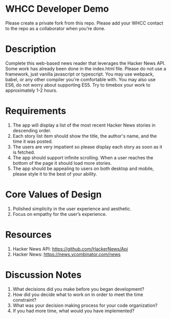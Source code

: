 # WHCC Developer Demo
Please create a private fork from this repo. 
Please add your WHCC contact to the repo as a collaborator when you're done.

# Description
Complete this web-based news reader that leverages the Hacker News API.
Some work has already been done in the index.html file.
Please do not use a framework, just vanilla javascript or typescript.
You may use webpack, babel, or any other compiler you're comfortable with.
You may also use ES6, do not worry about supporting ES5.
Try to timebox your work to approximately 1-2 hours.

# Requirements
1. The app will display a list of the most recent Hacker News stories in descending order.
1. Each story list item should show the title, the author's name, and the time it was posted.
1. The users are very impatient so please display each story as soon as it is fetched.
1. The app should support infinite scrolling. When a user reaches the bottom of the page it should load more stories.
1. The app should be appealing to users on both desktop and mobile, please style it to the best of your ability.

# Core Values of Design
1. Polished simplicity in the user experience and aesthetic.
1. Focus on empathy for the user’s experience.

# Resources
1. Hacker News API: https://github.com/HackerNews/Api
1. Hacker News: https://news.ycombinator.com/news

# Discussion Notes
1. What decisions did you make before you began development?
1. How did you decide what to work on in order to meet the time constraint?
1. What was your decision making process for your code organization?
1. If you had more time, what would you have implemented?
